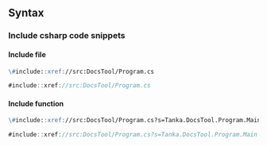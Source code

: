 ## Syntax

### Include csharp code snippets

#### Include file

```markdown
\#include::xref://src:DocsTool/Program.cs
```

```csharp
#include::xref://src:DocsTool/Program.cs
```

#### Include function

```markdown
\#include::xref://src:DocsTool/Program.cs?s=Tanka.DocsTool.Program.Main
```

```csharp
#include::xref://src:DocsTool/Program.cs?s=Tanka.DocsTool.Program.Main
```
